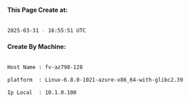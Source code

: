 
   
#### This Page Create at:

```bash

2025-03-31 - 16:55:51 UTC

```

#### Create By Machine:

```bash

Host Name : fv-az798-128

platform  : Linux-6.8.0-1021-azure-x86_64-with-glibc2.39

Ip Local  : 10.1.0.100

```

